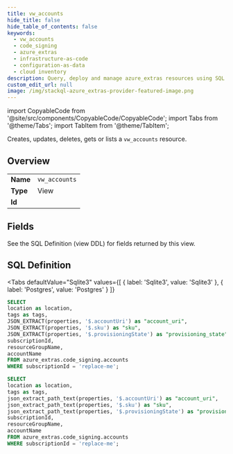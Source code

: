 ```yaml
--- 
title: vw_accounts
hide_title: false
hide_table_of_contents: false
keywords:
  - vw_accounts
  - code_signing
  - azure_extras
  - infrastructure-as-code
  - configuration-as-data
  - cloud inventory
description: Query, deploy and manage azure_extras resources using SQL
custom_edit_url: null
image: /img/stackql-azure_extras-provider-featured-image.png
---
```


import CopyableCode from '@site/src/components/CopyableCode/CopyableCode';
import Tabs from '@theme/Tabs';
import TabItem from '@theme/TabItem';

Creates, updates, deletes, gets or lists a <code>vw_accounts</code> resource.

## Overview
<table><tbody>
<tr><td><b>Name</b></td><td><code>vw_accounts</code></td></tr>
<tr><td><b>Type</b></td><td>View</td></tr>
<tr><td><b>Id</b></td><td><CopyableCode code="azure_extras.code_signing.vw_accounts" /></td></tr>
</tbody></table>

## Fields

See the SQL Definition (view DDL) for fields returned by this view.

## SQL Definition

<Tabs
defaultValue="Sqlite3"
values={[
{ label: 'Sqlite3', value: 'Sqlite3' },
{ label: 'Postgres', value: 'Postgres' }
]}
>
<TabItem value="Sqlite3">

```sql
SELECT
location as location,
tags as tags,
JSON_EXTRACT(properties, '$.accountUri') as "account_uri",
JSON_EXTRACT(properties, '$.sku') as "sku",
JSON_EXTRACT(properties, '$.provisioningState') as "provisioning_state",
subscriptionId,
resourceGroupName,
accountName
FROM azure_extras.code_signing.accounts
WHERE subscriptionId = 'replace-me';
```

</TabItem>
<TabItem value="Postgres">

```sql
SELECT
location as location,
tags as tags,
json_extract_path_text(properties, '$.accountUri') as "account_uri",
json_extract_path_text(properties, '$.sku') as "sku",
json_extract_path_text(properties, '$.provisioningState') as "provisioning_state",
subscriptionId,
resourceGroupName,
accountName
FROM azure_extras.code_signing.accounts
WHERE subscriptionId = 'replace-me';
```

</TabItem>
</Tabs>

